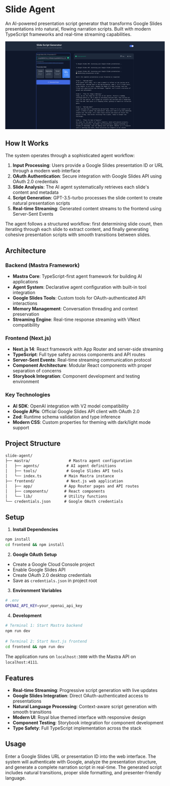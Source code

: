 # Slide Agent

An AI-powered presentation script generator that transforms Google Slides presentations into natural, flowing narration scripts. Built with modern TypeScript frameworks and real-time streaming capabilities.

![alt text](image.png)

## How It Works

The system operates through a sophisticated agent workflow:

1. **Input Processing**: Users provide a Google Slides presentation ID or URL through a modern web interface
2. **OAuth Authentication**: Secure integration with Google Slides API using OAuth 2.0 credentials
3. **Slide Analysis**: The AI agent systematically retrieves each slide's content and metadata
4. **Script Generation**: GPT-3.5-turbo processes the slide content to create natural presentation scripts
5. **Real-time Streaming**: Generated content streams to the frontend using Server-Sent Events

The agent follows a structured workflow: first determining slide count, then iterating through each slide to extract content, and finally generating cohesive presentation scripts with smooth transitions between slides.

## Architecture

### Backend (Mastra Framework)
- **Mastra Core**: TypeScript-first agent framework for building AI applications
- **Agent System**: Declarative agent configuration with built-in tool integration
- **Google Slides Tools**: Custom tools for OAuth-authenticated API interactions
- **Memory Management**: Conversation threading and context preservation
- **Streaming Engine**: Real-time response streaming with VNext compatibility

### Frontend (Next.js)
- **Next.js 14**: React framework with App Router and server-side streaming
- **TypeScript**: Full type safety across components and API routes
- **Server-Sent Events**: Real-time streaming communication protocol
- **Component Architecture**: Modular React components with proper separation of concerns
- **Storybook Integration**: Component development and testing environment

### Key Technologies
- **AI SDK**: OpenAI integration with V2 model compatibility
- **Google APIs**: Official Google Slides API client with OAuth 2.0
- **Zod**: Runtime schema validation and type inference
- **Modern CSS**: Custom properties for theming with dark/light mode support

## Project Structure

```
slide-agent/
├── mastra/                 # Mastra agent configuration
│   ├── agents/            # AI agent definitions
│   ├── tools/             # Google Slides API tools
│   └── index.ts          # Main Mastra instance
├── frontend/              # Next.js web application
│   ├── app/              # App Router pages and API routes
│   ├── components/       # React components
│   └── lib/              # Utility functions
└── credentials.json      # Google OAuth credentials
```

## Setup

1. **Install Dependencies**
```bash
npm install
cd frontend && npm install
```

2. **Google OAuth Setup**
- Create a Google Cloud Console project
- Enable Google Slides API
- Create OAuth 2.0 desktop credentials
- Save as `credentials.json` in project root

3. **Environment Variables**
```bash
# .env
OPENAI_API_KEY=your_openai_api_key
```

4. **Development**
```bash
# Terminal 1: Start Mastra backend
npm run dev

# Terminal 2: Start Next.js frontend
cd frontend && npm run dev
```

The application runs on `localhost:3000` with the Mastra API on `localhost:4111`.

## Features

- **Real-time Streaming**: Progressive script generation with live updates
- **Google Slides Integration**: Direct OAuth-authenticated access to presentations
- **Natural Language Processing**: Context-aware script generation with smooth transitions
- **Modern UI**: Royal blue themed interface with responsive design
- **Component Testing**: Storybook integration for component development
- **Type Safety**: Full TypeScript implementation across the stack

## Usage

Enter a Google Slides URL or presentation ID into the web interface. The system will authenticate with Google, analyze the presentation structure, and generate a complete narration script in real-time. The generated script includes natural transitions, proper slide formatting, and presenter-friendly language.